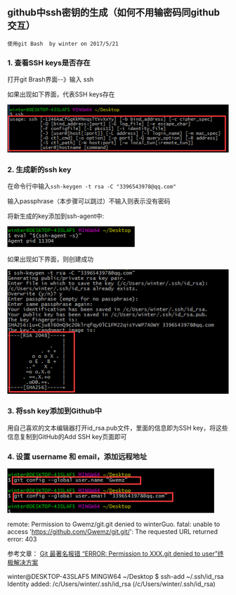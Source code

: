 ## github中ssh密钥的生成（如何不用输密码同github交互）
`使用git Bash  by winter on 2017/5/21`

### 1. 查看SSH keys是否存在

打开git Brash界面--》输入 ssh

如果出现如下界面，代表SSH keys存在

![](assets/002/010-e55e0343.png)

### 2. 生成新的ssh key

在命令行中输入`ssh-keygen -t rsa -C "3396543978@qq.com"`

输入passphrase（本步骤可以跳过）不输入则表示没有密码

将新生成的key添加到ssh-agent中:

![](assets/002/010-b7565b9a.png)

如果出现如下界面，则创建成功

![](assets/002/010-81e4590a.png)

### 3. 将ssh key添加到Github中

用自己喜欢的文本编辑器打开id_rsa.pub文件，里面的信息即为SSH key，将这些信息复制到GitHub的Add SSH key页面即可

### 4. 设置 username 和 email，添加远程地址

![](assets/002/010-980277aa.png)

remote: Permission to Gwemz/git.git denied to winterGuo.
fatal: unable to access 'https://github.com/Gwemz/git.git/': The requested URL returned error: 403

参考文章： [Git 最著名报错 “ERROR: Permission to XXX.git denied to user”终极解决方案](http://www.jianshu.com/p/12badb7e6c10)

winter@DESKTOP-43SLAF5 MINGW64 ~/Desktop
$ ssh-add ~/.ssh/id_rsa
Identity added: /c/Users/winter/.ssh/id_rsa (/c/Users/winter/.ssh/id_rsa)
